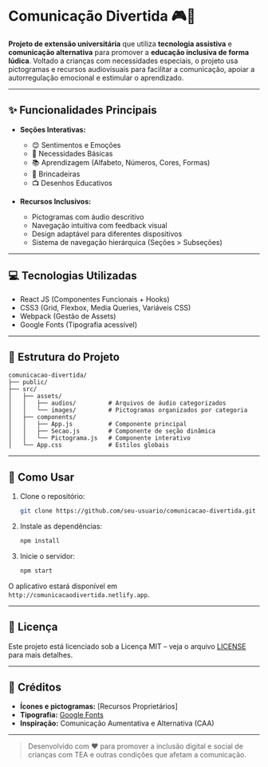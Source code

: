 # Comunicação Divertida 🎮🌈

**Projeto de extensão universitária** que utiliza **tecnologia assistiva** e **comunicação alternativa** para promover a **educação inclusiva de forma lúdica**. Voltado a crianças com necessidades especiais, o projeto usa pictogramas e recursos audiovisuais para facilitar a comunicação, apoiar a autorregulação emocional e estimular o aprendizado.

---

## ✨ Funcionalidades Principais

- **Seções Interativas:**
  - 😊 Sentimentos e Emoções  
  - 🥤 Necessidades Básicas  
  - 📚 Aprendizagem (Alfabeto, Números, Cores, Formas)  
  - 🎲 Brincadeiras  
  - 📺 Desenhos Educativos  

- **Recursos Inclusivos:**
  - Pictogramas com áudio descritivo  
  - Navegação intuitiva com feedback visual  
  - Design adaptável para diferentes dispositivos  
  - Sistema de navegação hierárquica (Seções > Subseções)

---

## 💻 Tecnologias Utilizadas

- React JS (Componentes Funcionais + Hooks)  
- CSS3 (Grid, Flexbox, Media Queries, Variáveis CSS)  
- Webpack (Gestão de Assets)  
- Google Fonts (Tipografia acessível)

---

## 📂 Estrutura do Projeto

```
comunicacao-divertida/
├── public/
├── src/
│   ├── assets/
│   │   ├── audios/         # Arquivos de áudio categorizados
│   │   └── images/         # Pictogramas organizados por categoria
│   ├── components/
│   │   ├── App.js          # Componente principal
│   │   ├── Secao.js        # Componente de seção dinâmica
│   │   └── Pictograma.js   # Componente interativo
│   └── App.css             # Estilos globais
```

---

## 🚀 Como Usar

1. Clone o repositório:
   ```bash
   git clone https://github.com/seu-usuario/comunicacao-divertida.git
   ```

2. Instale as dependências:
   ```bash
   npm install
   ```

3. Inicie o servidor:
   ```bash
   npm start
   ```

O aplicativo estará disponível em `http://comunicacaodivertida.netlify.app`.

---

## 📄 Licença

Este projeto está licenciado sob a Licença MIT – veja o arquivo [LICENSE](./LICENSE) para mais detalhes.

---

## 🙌 Créditos

- **Ícones e pictogramas:** [Recursos Proprietários]  
- **Tipografia:** [Google Fonts](https://fonts.google.com/)  
- **Inspiração:** Comunicação Aumentativa e Alternativa (CAA)

---

> Desenvolvido com ❤️ para promover a inclusão digital e social de crianças com TEA e outras condições que afetam a comunicação.